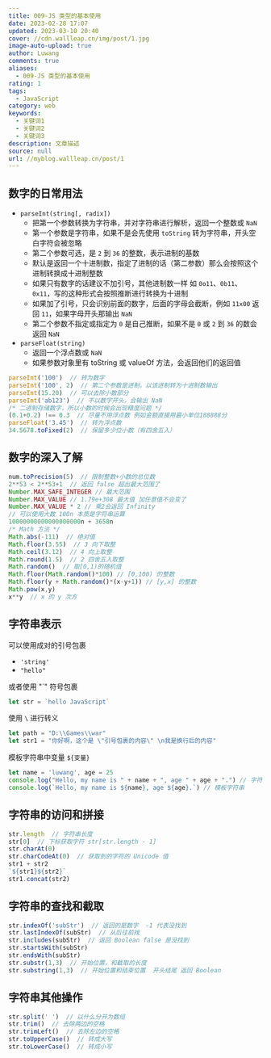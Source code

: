 ```yaml
---
title: 009-JS 类型的基本使用
date: 2023-02-28 17:07
updated: 2023-03-10 20:40
cover: //cdn.wallleap.cn/img/post/1.jpg
image-auto-upload: true
author: Luwang
comments: true
aliases:
  - 009-JS 类型的基本使用
rating: 1
tags:
  - JavaScript
category: web
keywords:
  - 关键词1
  - 关键词2
  - 关键词3
description: 文章描述
source: null
url: //myblog.wallleap.cn/post/1
---
```


## 数字的日常用法

- `parseInt(string[, radix])`
	- 把第一个参数转换为字符串，并对字符串进行解析，返回一个整数或 `NaN`
	- 第一个参数是字符串，如果不是会先使用 `toString` 转为字符串，开头空白字符会被忽略
	- 第二个参数可选，是 `2` 到 `36` 的整数，表示进制的基数
	- 默认是返回一个十进制数，指定了进制的话（第二参数）那么会按照这个进制转换成十进制整数
	- 如果只有数字的话建议不加引号，其他进制数一样 如 `0o11`、`0b11`、`0x11`，写的这种形式会按照推断进行转换为十进制
	- 如果加了引号，只会识别前面的数字，后面的字母会截断，例如 `11x00` 返回 `11`，如果字母开头那输出 `NaN`
	- 第二个参数不指定或指定为 `0` 是自己推断，如果不是 `0` 或 `2` 到 `36` 的数会返回 `NaN`
- `parseFloat(string)`
	- 返回一个浮点数或 `NaN`
	- 如果参数对象里有 toString 或 valueOf 方法，会返回他们的返回值

```js
parseInt('100')  // 转为数字
parseInt('100', 2)  // 第二个参数是进制，以该进制转为十进制数输出
parseInt(15.20)  // 可以去除小数部分
parseInt('ab123')  // 不以数字开头，会输出 NaN
/* 二进制存储数字，所以小数的时候会出现精度问题 */
(0.1+0.2) !== 0.3  // 尽量不用浮点数 例如金额直接用最小单位188888分
parseFloat('3.45')  // 转为浮点数
34.5678.toFixed(2)  // 保留多少位小数（有四舍五入）
```

## 数字的深入了解

```js
num.toPrecision(5)  // 限制整数+小数的总位数
2**53 < 2**53+1  // 返回 false 超出最大范围了
Number.MAX_SAFE_INTEGER // 最大范围
Number.MAX_VALUE // 1.79e+308 最大值 加任意值不会变了
Number.MAX_VALUE * 2 // 乘2会返回 Infinity
// 可以使用大数 100n 本质是字符串运算
10000000000000000000n + 3658n
/* Math 方法 */
Math.abs(-111)  // 绝对值
Math.floor(3.55)  // 3 向下取整
Math.ceil(3.12)  // 4 向上取整
Math.round(1.5)  // 2 四舍五入取整
Math.random()  // 取[0,1)的随机值
Math.floor(Math.random()*100) // [0,100) 的整数
Math.floor(y + Math.random()*(x-y+1)) // [y,x] 的整数
Math.pow(x,y)
x**y  // x 的 y 次方
```

## 字符串表示

可以使用成对的引号包裹

- `'string'`
- `"hello"`

或者使用 "`" 符号包裹

```js
let str = `hello JavaScript`
```

使用 `\` 进行转义

```js
let path = "D:\\Games\\war"
let str1 = "你好啊，这个是 \"引号包裹的内容\" \n我是换行后的内容"
```

模板字符串中变量 `${变量}`

```js
let name = 'luwang', age = 25
console.log("Hello, my name is " + name + ", age " + age + ".") // 字符串拼接
console.log(`Hello, my name is ${name}, age ${age}.`) // 模板字符串
```

## 字符串的访问和拼接

```js
str.length  // 字符串长度
str[0]  // 下标获取字符 str[str.length - 1]
str.charAt(0)
str.charCodeAt(0)  // 获取到的字符的 Unicode 值
str1 + str2
`${str1}${str2}`
str1.concat(str2)
```

## 字符串的查找和截取

```js
str.indexOf('subStr')  // 返回的是数字  -1 代表没找到
str.lastIndexOf(subStr)  // 从后往前找
str.includes(subStr)  // 返回 Boolean false 是没找到
str.startsWith(subStr)
str.endsWith(subStr)
str.substr(1,3)  // 开始位置，和截取的长度
str.substring(1,3)  // 开始位置和结束位置  开头结尾 返回 Boolean
```

## 字符串其他操作

```js
str.split(' ')  // 以什么分开为数组
str.trim()  // 去除两边的空格
str.trimLeft()  // 去除左边的空格
str.toUpperCase()  // 转成大写
str.toLowerCase()  // 转成小写
```
